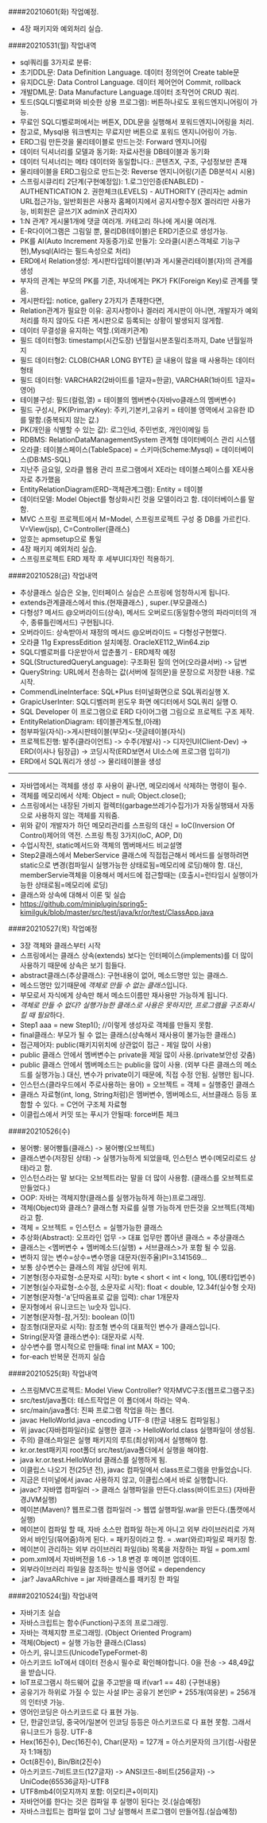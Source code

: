 ####20210601(화) 작업예정.
- 4장 패키지와 예외처리 실습.

####20210531(월) 작업내역
- sql쿼리를 3가지로 분류:
- 초기DDL문: Data Definition Language. 데이터 정의언어 Create table문
- 유지DCL문: Data Control Language. 데이터 제어언어 Commit, rollback
- 개발DML문: Data Manufacture Language.데이터 조작언어 CRUD 쿼리.
- 토드(SQL디벨로퍼와 비슷한 상용 프로그램): 버튼하나로도 포워드엔지니어링이 가능.
- 무료인 SQL디벨로퍼에서는 버튼X, DDL문을 실행해서 포워드엔지니어링을 처리.
- 참고로, Mysql용 워크벤치는 무료지만 버튼으로 포워드 엔지니어링이 가능.
- ERD그림 만든것을 물리테이블로 만드는것: Forward 엔지니어링
- 데이터 딕셔너리를 모델과 동기화: 자료사전을 DB테이블과 동기화
- 데이터 딕셔너리는 메타 데이터와 동일합니다.: 콘텐츠X, 구조, 구성정보만 존재
- 물리테이블을 ERD그림으로 만드는것: Reverse 엔지니어링(기존 DB분석시 시용)
- 스프링시큐리티 2단계(구현예정임): 1.로그인인증(ENABLED) - AUTHENTICATION 2. 권한체크(LEVELS) - AUTHORITY (관리자는 admin URL접근가능, 일반회원은 사용자 홈페이지에서 공지사항수정X 겔러리만 사용가능, 비회원은 글쓰기X adminX 관리자X)
- 1:N 관계? 게시물1개에 댓글 여러개. 카테고리 하나에 게시물 여러개.
- E-R다이어그램은 그림일 뿐, 물리DB(테이블)은 ERD기준으로 생성가능.
- PK를 AI(Auto Increment 자동증가)로 만들기: 오라클(시퀸스객체로 기능구현),Mysql(AI라는 필드속성으로 처리)
- ERD에서 Relation생성: 게시판타입테이블(부)과 게시물관리테이블(자)의 관계를 생성
- 부자의 관계는 부모의 PK를 기준, 자녀에게는 PK가 FK(Foreign Key)로 관계를 맺음.
- 게시판타입: notice, gallery 2가지가 존재한다면,
- Relation관계가 필요한 이유: 공지사항이나 겔러리 게시판이 아니면, 개발자가 예외처리를 하지 않아도 다른 게시판으로 등록되는 상황이 발생되지 않게함.
- 데이터 무결성을 유지하는 역할.(외래키관계)
- 필드 데이터형3: timestamp(시간도장) 년월일시분초밀리초까지, Date 년월일까지
- 필드 데이터형2: CLOB(CHAR LONG BYTE) 글 내용이 많을 때 사용하는 데이터 형태
- 필드 데이터형: VARCHAR2(2바이트를 1글자=한글), VARCHAR(1바이트 1글자=영어)
- 테이블구성: 필드(컬럼,열) = 테이블의 멤버변수(자바vo클래스의 멤버변수)
- 필드 구성시, PK(PrimaryKey): 주키,기본키,고유키 = 테이블 영역에서 고유한 ID를 말함.(중복되지 않는 값.)
- PK(개인을 식별할 수 있는 값): 로그인id, 주민번호, 개인이메일 등 
- RDBMS: RelationDataManagementSystem 관계형 데이터베이스 관리 시스템
- 오라클: 테이블스페이스(TableSpace) = 스키마(Scheme:Mysql) = 데이터베이스(DB:MS-SQL)
- 지난주 금요일, 오라클 웹용 관리 프로그램에서 XE라는 테이블스페이스를 XE사용자로 추가했음
- EntityRelationDiagram(ERD-객체관계그램): Entity = 테이블
- 데이터모델: Model Object를 형상화시킨 것을 모델이라고 함. 데이터베이스를 말함.
- MVC 스프링 프로젝트에서 M=Model, 스프링프로젝트 구성 중 DB를 가르킨다. V=View(jsp), C=Controller(클래스)
- 암호는 apmsetup으로 통일
- 4장 패키지 예외처리 실습.
- 스프링프로젝트 ERD 제작 후 세부UI디자인 적용하기.

####20210528(금) 작업내역
- 추상클래스 실습은 오늘, 인터페이스 실습은 스프링에 엄청하시게 됩니다.
- extends관계클래스에서 this.(현재클래스) , super.(부모클래스)
- 다형성? 메서드 @오버라이드(상속), 메서드 오버로드(동일함수명의 파라미터의 개수, 종류틀린메서드) 구현됩니다.
- 오버라이드: 상속받아서 재정의 메서드 @오버라이드 = 다형성구현했다.
- 오라클 11g ExpressEdition 설치예정. OracleXE112_Win64.zip
- SQL디벨로퍼를 다운받아서 압춘풀기 - ERD제작 예정
- SQL(StructuredQueryLanguage): 구조화된 질의 언어(오라클서버) -> 답변
- QueryString: URL에서 전송하는 값(서버에 질의문)을 문장으로 저장한 내용. ?로 시작.
- CommendLineInterface: SQL*Plus 터미널화면으로 SQL쿼리실행 X.
- GrapicUserInter: SQL디벨러퍼 윈도우 화면 에디터에서 SQL쿼리 실행 O.
- SQL Developer 이 프로그램으로 ERD 다이어그램 그림으로 프로젝트 구조 제작.
- EntityRelationDiagram: 테이블관계도형,(아래)
- 첨부파일(자식)->게시판테이블(부모)<-댓글테이블(자식)
- 프로젝트진행: 발주(클라이언트) -> 수주(개발사) -> 디자인UI(Client-Dev) -> ERD(이사나 팀장급) -> 코딩시작(ERD보면서 UI소스에 프로그램 입히기)
- ERD에서 SQL쿼리가 생성 -> 물리테이블을 생성
-----------------------------------------------------------------------
- 자바앱에서는 객체를 생성 후 사용이 끝나면, 메모리에서 삭제하는 명령이 필수.
- 객체를 메모리에서 삭제: Object = null; Object.close();
- 스프링에서는 내장된 가비지 컬렉터(garbage쓰레기수집가)가 자동실행돼서 자동으로 사용하지 않는 객체를 지워줌.
- 위와 같이 개발자가 하던 메모리관리를 스프링의 대신 = IoC(Inversion Of Control)제어의 역전. 스프링 특징 3가지(IoC, AOP, DI)
- 수업시작전, static메서드와 객체의 멤버매서드 비교설명
- Step2클래스에서 MeberService 클래스에 직접접근해서 메서드를 실행하려면 static으로 변경(컴파일시 실행가능한 상태로됨=메모리에 로딩)해야 함. 
대신, memberServie객체을 이용해서 메서드에 접근할때는 (호출시=런타임시 실행이가능한 상태로됨=메모리에 로딩)
- 클래스와 상속에 대해서 이론 및 실습
- https://github.com/miniplugin/spring5-kimilguk/blob/master/src/test/java/kr/or/test/ClassApp.java

####20210527(목) 작업예정
- 3장 객체와 클래스부터 시작
- 스프링에서는 클래스 상속(extends) 보다는 인터페이스(implements)를 더 많이 사용하기 때문에 상속은 보기 힘들다.
- abstract클래스(추상클래스): 구현내용이 없어, 메소드명만 있는 클래스.
- 메소드명만 있기때문에 *객체로 만들 수 없는 클래스*입니다.
- 부모로서 자식에게 상속만 해서 메소드이름만 재사용만 가능하게 됩니다.
- *객체로 만들 수 없다? 실행가능한 클래스로 사용은 못하지만, 프로그램을 구조화시킬 때 필요*하다.
- Step1 aaa = new Step1(); //이렇게 생성자로 객체를 만들지 못함.
- final클래스: 부모가 될 수 없는 클래스(상속해서 재사용이 불가능한 클래스)
- 접근제어자: public(패키지위치에 상관없이 접근 - 제일 많이 사용)
- public 클래스 안에서 멤버변수는 private을 제일 많이 사용.(private보안성 갖춤)
- public 클래스 안에서 멤버메소드는 public을 많이 사용. (외부 다른 클래스의 메소드를 실행가능.) 대신, 변수가 private이기 때문에, 직접 수정 안됨. 실행만 됩니다.
- 인스턴스(클라우드에서 주로사용하는 용어) = 오브젝트 = 객체 = 실행중인 클래스
- 클래스 자료형(int, long, String처럼)은 멤버변수, 멤버메소드, 서브클래스 등등 포함할 수 있다. = C언어 구조체 자료형
- 이클립스에서 커밋 또는 푸시가 안될때: force버튼 체크

####20210526(수)
- 붕어빵: 붕어빵틀(클래스) -> 붕어빵(오브젝트)
- 클래스변수(저장된 상태) -> 실행가능하게 되었을때, 인스턴스 변수(메모리로드 상태)라고 함.
- 인스턴스라는 말 보다는 오브젝트라는 말을 더 많이 사용함. (클래스를 오브젝트로 만들었다.)
- OOP: 자바는 객체지향(클래스를 실행가능하게 하는)프로그래밍.
- 객체(Object)와 클래스? 클래스형 자료를 실행 가능하게 만든것을 오브젝트(객체)라고 함.
- 객체 = 오브젝트 = 인스턴스 = 실행가능한 클래스
- 추상화(Abstract): 오프라인 업무 -> 대표 업무만 뽑아낸 클래스 = 추상클래스
- 클래스는 <멤버변수 + 멤버메소드(실행) + 서브클래스>가 포함 될 수 있음.
- 변하지 않는 변수=상수=변수명을 대문자(원주율)PI=3.141569...
- 보통 상수변수는 클래스의 제일 상단에 위치.
- 기본형(정수자료형-소문자로 시작): byte < short < int < long, 10L(롱타입변수)
- 기본형(실수자료형-소수점, 소문자로 시작): float < double, 12.34f(실수형 숫자)
- 기본형(문자형-'a'단따옴표로 값을 입력): char 1개문자
- 문자형에서 유니코드는 \u숫자 입니다.
- 기본형(문자형-참,거짓): boolean (0|1)
- 참조형(대문자로 시작): 참조형 변수의 대표적인 변수가 클래스입니다.
- String(문자열 클래스변수): 대문자로 시작.
- 상수변수를 명시적으로 만들때: final int MAX = 100;
- for-each 반복문 전까지 실습

####20210525(화) 작업내역
- 스프링MVC프로젝트: Model View Controller? 약자MVC구조(웹프로그램구조)
- src/test/java폴더: 테스트작업은 이 폴더에서 하라는 약속.
- src/main/java폴더: 진짜 프로그램 작업을 하는 폴더.
- javac HelloWorld.java -encoding UTF-8 (한글 내용도 컴파일됨.)
- 위 javac(자바컴파일러)로 실행한 결과 -> HelloWorld.class 실행파일이 생성됨.
- 주의) 클래스파일은 실행 패키지의 루트(최상위)에서 실행해야 함.
- kr.or.test패키지 root폴더 src/test/java폴더에서 실행을 해야함.
- java kr.or.test.HelloWorld 클래스를 실행하게 됨.
- 이클립스 나오기 전(25년 전), javac 컴파일에서 class프로그램을 만들었습니다.
- 지금은 터미널에서 javac 사용하지 않고, 이클립스에서 바로 실행합니다.
- javac? 자바앱 컴파일러 -> 클래스 실행파일을 만든다.class(바이트코드) (자바환경JVM실행)
- 메이븐(Maven)? 웹프로그램 컴파일러 -> 웹앱 실행파일.war을 만든다.(톰캣에서 실행)
- 메이븐이 컴파일 할 때, 자바 소스만 컴파일 하는게 아니고 외부 라이브러리로 가져와서 바인딩(묶어줌)하게 된다. = 패키징이라고 함. = .war(와르)파일로 패키징 함.
- 메이븐이 관리하는 외부 라이브러리 파일(lib) 목록을 저장하는 파일 = pom.xml
- pom.xml에서 자바버전을 1.6 -> 1.8 변경 후 메이븐 업데이트.
- 외부라이브러리 파일을 참조하는 방식을 영어로 = dependency
- .jar? JavaARchive = jar 자바클래스를 패키징 한 파일

####20210524(월) 작업내역
- 자바기초 실습
- 자바스크립트는 함수(Function)구조의 프로그래밍.
- 자바는 객체지향 프로그래밍. (Object Oriented Program)
- 객체(Object) = 실행 가능한 클래스(Class)
- 아스키, 유니코드(UnicodeTypeFormet-8)
- 아스키코드 IoT에서 데이터 전송시 필수로 확인해야합니다. 0을 전송 -> 48,49값을 받습니다.
- IoT프로그램시 하드웨어 값을 주고받을 때 if(var1 == 48) {구현내용}
- 공유기가 하위로 가질 수 있는 사설 IP는 공유기 본인IP + 255개(여유분) = 256개의 인터넷 가능.
- 영어인코딩은 아스키코드로 다 표현 가능.
- 단, 한글인코딩, 중국어/일본어 인코딩 등등은 아스키코드로 다 표현 못함. 그래서 유니코드가 등장. UTF-8
- Hex(16진수), Dec(16진수), Char(문자) = 127개 = 아스키문자의 크기(컴-사람문자 1:1매칭)
- Oct(8진수), Bin/Bit(2진수)
- 아스키코드-7비트코드(127글자) -> ANSI코드-8비트(256글자) -> UniCode(65536글자)-UTF8
- UTF8mb4(이모지까지 포함: 이모티콘+이미지)
- 자바언어를 한다는 것은 컴파일 후 실행이 된다는 것.(실습예정)
- 자바스크립트는 컴파일 없이 그냥 실행해서 프로그램이 만들어짐.(실습예정)